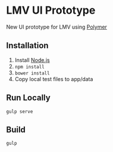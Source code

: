 # LMV UI Prototype

New UI prototype for LMV using [Polymer](https://www.polymer-project.org/)

## Installation

1. Install [Node.js](https://nodejs.org/)
1. `npm install`
1. `bower install`
1. Copy local test files to app/data

## Run Locally

`gulp serve`

## Build

`gulp`
